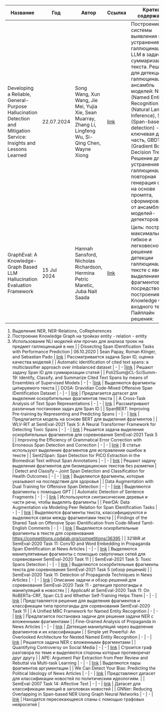 | Название | Год | Автор | Ссылка | Краткое содержание |
| -------- |---- | ----- | ------ | ---- |
|Developing a Reliable, General-Purpose Hallucination Detection and Mitigation Service: Insights and Lessons Learned| 22.07.2024 |Song Wang, Xun Wang, Jie Mei, Yujia Xie, Sean Muarray, Zhang Li, Lingfeng Wu, Si-Qing Chen, Wayne Xiong|[link](https://arxiv.org/abs/2407.15441)|Построение системы выявления и устранения галлюцинаций LLM в задаче суммаризации текста. Решение для детекции галлюцинаций - ансамбль моделей: NER (Named Entity Recognition), NLI (Natural Language Inference), SBD (Span-based detection) - ключевая для нас часть, GBDT (Gradient Boosting Decision Tree). Решение для устранения галлюцинаций - повторная генерация ответа на основе промпта, сформированного от ансамбля моделей-детекторов.|
| GraphEval: A Knowledge-Graph Based LLM Hallucination Evaluation Framework | 15 Jul 2024 | Hannah Sansford, Nicholas Richardson, Hermina Petric Maretic, Juba Nait Saada | [link](https://arxiv.org/abs/2407.10793) | Цель: построить максимально гибкое и легковесное решение детекции галлюцинаций в тексте с явным выделением фрагментов, посредством построения Knowledge Graph входного текста. Пайплайн решения:
1. Выделение NER, NER-Relations, CoRepherences
2. Построение Knowledge Graph на тройках
entity - relation - entity
3. Использование NLI моделей или прочих для анализа троек на
предмет галлюцинаций в них |
| Dissecting Span IDentification Tasks with Performance Prediction | 06.10.2020 | Sean Papay, Roman Klinger, and Sebastian Pado | [link](https://arxiv.org/pdf/2010.02587.pdf) | Рассматривается задача Span ID, оценка качества моделей |
| Automatic identification of cited text spans: a multiclassifier approach over imbalanced dataset | - | - |[link](https://www.researchgate.net/profile/Chengzhi-Zhang-2/publication/324817301_Automatic_identification_of_cited_text_spans_a_multi-classifier_approach_over_imbalanced_dataset/links/5ae8198a45851588dd7f991d/Automatic-identification-of-cited-text-spans-a-multi-classifier-approach-over-imbalanced-dataset.pdf) | Решают задачу Span ID для суммаризации статей |
| Poli2Sum@CL-SciSumm-19: Identify, Classify, and Summarize Cited Text Spans by means of Ensembles of Supervised Models | - | - |[link](https://www.researchgate.net/profile/Moreno-La-Quatra/publication/335079246_Poli2SumCL-SciSumm-19_Identify_Classify_and_Summarize_Cited_Text_Spans_by_means_of_Ensembles_of_Supervised_Models/links/5d4d872d92851cd046afc453/Poli2SumCL-SciSumm-19-Identify-Classify-and-Summarize-Cited-Text-Spans-by-means-of-Ensembles-of-Supervised-Models.pdf) | Выделяются фрагменты цитируемого текста |
| DOSA: Dravidian Code-Mixed Offensive Span IDentification Dataset | - | - | [link](https://aclanthology.org/2021.dravidianlangtech-1.2.pdf) | Предлагается датасет для выделения оскорбительных фрагментов текста |
| A Cross-Task Analysis of Text Span Representations | - | - | [link](https://arxiv.org/pdf/2006.03866.pdf) | Рассматривают различные постановки задач для Span ID |
| SpanBERT: Improving Pre-training by Representing and Predicting Spans | - | - | [link](https://arxiv.org/pdf/1907.10529.pdf) | Предлагается модель на основе BERT для выделения фрагментов | 
| WLV-RIT at SemEval-2021 Task 5: A Neural Transformer Framework for Detecting Toxic Spans | - | - | [link](https://arxiv.org/pdf/2104.04630.pdf) | Решается задача выделения оскорбительных фрагментов для соревнования SemEval-2021 Task 5 | 
| Improving the Efficiency of Grammatical Error Correction with Erroneous Span Detection and Correction | - | - | [link](https://arxiv.org/pdf/2010.03260.pdf) | В статье используют выделение фрагментов для исправления ошибок в тексте | 
| Sent2Span: Span Detection for PICO Extraction in the Biomedical Text without Span Annotations | - | - | [link](https://arxiv.org/pdf/2109.02254.pdf) | Решают задачу выделения фрагментов для биомедицинских текстов без разметки |
| Detect and Classify – Joint Span Detection and Classification for Health Outcomes | - | - | [link](https://arxiv.org/pdf/2104.07789.pdf) | Выделяются фрагменты, которые указывают на последствия для здоровья |
| Data Augmentation with Dual Training for Offensive Span Detection | - | - | [link](https://aclanthology.org/2022.naacl-main.185.pdf) | Выделяются фрагменты c помощью GPT |
| Automatic Detection of Sentence Fragments | - | - | [link](https://aclanthology.org/P15-2099.pdf) | Используются синтаксические деревья и части речи, чтобы выделять фрагменты |
| PeerDA: Data Augmentation via Modeling Peer Relation for Span IDentification Tasks | - | - | [link](https://arxiv.org/pdf/2210.08855.pdf) | Выделяются фрагменты текста, классифицируются и выделяются связи между фрагментами текста |
| Findings of the Shared Task on Offensive Span IDentification from Code-Mixed Tamil-English Comments | - | - | [link](https://arxiv.org/pdf/2205.06118.pdf) | Выделяются оскорбительные фрагменты в тексте для соревнования https://competitions.codalab.org/competitions/36395 |
| 3218IR at SemEval-2020 Task 11: Conv1D and Word Embedding in Propaganda Span IDentification at News Articles | - | - | [link](https://aclanthology.org/2020.semeval-1.225.pdf) | Выделяются манипулятивные фрагменты с помощью свёрточных сетей для соревнования SemEval-2020 Task 11 |
| SemEval-2021 Task 5: Toxic Spans Detection | - | - | [link](https://aclanthology.org/2021.semeval-1.6.pdf) | Выделяются оскорбительные фрагменты текста для соревнования SemEval-2021 Task 5 (обзор решений) |
| SemEval-2020 Task 11: Detection of Propaganda Techniques in News Articles | - | - | [link](https://aclanthology.org/2020.semeval-1.186.pdf) | Описание задачи и обзор решений для соревнования SemEval-2020 Task 11 - детекция пропоганды и манипуляций в новостях |
| ApplicaAI at SemEval-2020 Task 11: On RoBERTa-CRF, Span CLS and Whether Self-Training Helps Them | - | - | [link](https://aclanthology.org/2020.semeval-1.187.pdf) | Представляется решение для выделения фрагментов и классфикации типа пропоганды для соревнования SemEval-2020 Task 11 | 
| A Unified MRC Framework for Named Entity Recognition | - | - | [link](https://arxiv.org/pdf/1910.11476.pdf) | Предлагается постановка задачи для решения задачи NER с вложенными фрагментами |
| Fine-Grained Analysis of Propaganda in News Articles | - | - | [link](https://arxiv.org/pdf/1910.02517.pdf) | Детекция манипуляций через выделение фрагментов и их классификации |
| Simple yet Powerful: An Overlooked Architecture for Nested Named Entity Recognition | - | - | [link](https://aclanthology.org/2022.coling-1.184.pdf) | Решается задача NER с вложенными фрагментами |
| Quantifying Controversy on Social Media | - | - | [link](https://arxiv.org/pdf/1507.05224.pdf) | Строится граф разговора по теме и выделяются стороны которые противоречат друг другу |
| APE: Argument Pair Extraction from Peer Review and Rebuttal via Multi-task Learning | - | - | [link](https://aclanthology.org/2020.emnlp-main.569.pdf) | Выделяются пары фрагментов аргументации |
| We Can Detect Your Bias: Predicting the Political Ideology of News Articles | - | - | [link](https://aclanthology.org/2020.emnlp-main.404.pdf) | Представляют датасет для классификации новостей по политическим идеологиям. |
| SemEval-2007 Task 14: Affective Text | - | - | [link](https://aclanthology.org/S07-1013.pdf) | Датасет для классификации эмоций в заголовках новостей |
| GNNer: Reducing Overlapping in Span-based NER Using Graph Neural Networks | - | - | [link](https://aclanthology.org/2022.acl-srw.9.pdf) | Находятся пересекающееся спаны с помощью графовых нейросетей |


